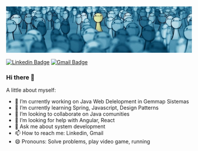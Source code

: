<!--
**andreluis7/andreluis7** is a ✨ _special_ ✨ repository because its `README.md` (this file) appears on your GitHub profile.-->

![](profile.jpg)

[![Linkedin Badge](https://img.shields.io/badge/-andreluis7-blue?style=flat-square&logo=Linkedin&logoColor=white&link=https://www.linkedin.com/in/andreluis7/)](https://www.linkedin.com/in/andreluis7/)
[![Gmail Badge](https://img.shields.io/badge/-adrluis7@gmail.com-c14438?style=flat-square&logo=Gmail&logoColor=white&link=mailto:adrluis7@gmail.com)](mailto:adrluis7@gmail.com)

### Hi there 👋

<!--
**andreluis7/andreluis7** is a ✨ _special_ ✨ repository because its `README.md` (this file) appears on your GitHub profile.-->

A little about myself:

- 🔭 I’m currently working on Java Web Delelopment in Gemmap Sistemas
- 🌱 I’m currently learning Spring, Javascript, Design Patterns
- 👯 I’m looking to collaborate on Java comunities 
- 🤔 I’m looking for help with Angular, React
- 💬 Ask me about system development
- 📫 How to reach me: Linkedin, Gmail
- 😄 Pronouns: Solve problems, play video game, running
